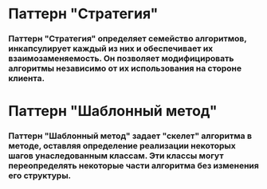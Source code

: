 # Паттерн "Стратегия" #

### Паттерн "Стратегия" определяет семейство алгоритмов, инкапсулирует каждый из них и обеспечивает их взаимозаменяемость. Он позволяет модифицировать алгоритмы независимо от их использования на стороне клиента. ###

# Паттерн "Шаблонный метод" #

### Паттерн "Шаблонный метод" задает "скелет" алгоритма в методе, оставляя определение реализации некоторых шагов унаследованным классам. Эти классы могут переопределять некоторые части алгоритма без изменения его структуры. ###

